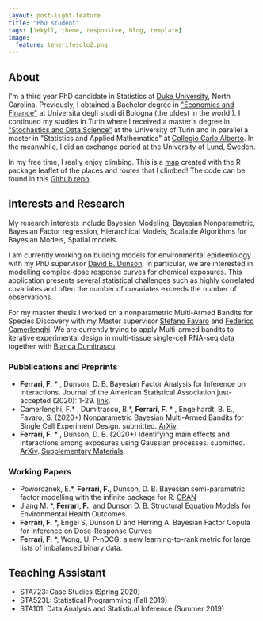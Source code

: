 ```yaml
---
layout: post-light-feature
title: "PhD student"
tags: [Jekyll, theme, responsive, blog, template]
image:
  feature: tenerifesolo2.png
---
```


## About
I'm a third year PhD candidate in Statistics at [Duke University](http://stat.duke.edu), North Carolina. Previously, I obtained a Bachelor degree in ["Economics and Finance"](http://corsi.unibo.it/1cycle/EconomicsFinance/Pages/default.aspx) at Università degli studi di Bologna (the oldest in the world!). I continued my studies in Turin where I received a master's degree in ["Stochastics and Data Science"](http://www.master-sds.unito.it/do/home.pl) at the University of Turin and in parallel a master in "Statistics and Applied Mathematics" at [Collegio Carlo Alberto](http://carloalberto.org). In the meanwhile, I did an exchange period at the University of Lund, Sweden. 

In my free time, I really enjoy climbing. This is a [map](https://fedfer.shinyapps.io/climbing/) created with the R package leaflet of the places and routes that I climbed! The code can be found in this [Github repo](https://github.com/fedfer/climbing/).


## Interests and Research  

My research interests include Bayesian Modeling, Bayesian Nonparametric, Bayesian Factor regression, Hierarchical Models, Scalable Algorithms for Bayesian Models, Spatial models.

I am currently working on building models for environmental epidemiology with my PhD supervisor [David B. Dunson](https://www2.stat.duke.edu/~dunson/). In particular, we are interested in modelling complex-dose response curves for chemical exposures. This application presents several statistical challenges such as highly correlated covariates and often the number of covariates exceeds the number of observations.

For my master thesis I worked on a nonparametric Multi-Armed Bandits for Species Discovery with my Master supervisor [Stefano Favaro](http://www.carloalberto.org/people/faculty/fellows/favaro/) and [Federico Camerlenghi](http://www-dimat.unipv.it/~camerlenghi/). We are currently trying to apply Multi-armed bandits to iterative experimental design in multi-tissue single-cell RNA-seq data together with [Bianca Dumitrascu](https://b2du.github.io/). 

### Pubblications and Preprints

* **Ferrari, F.**  * , Dunson, D. B. Bayesian Factor Analysis for Inference on Interactions. Journal of the American Statistical Association just-accepted (2020): 1-29. [link](https://amstat.tandfonline.com/doi/full/10.1080/01621459.2020.1745813?casa_token=hUnrXw9q2FoAAAAA%3AvIAKTzuZFmhsLkPFUkLo3xLnrrPVos5dRoAA38tcW_PaPwhTa1monYlYKpx7RwdDVrnHtBfxJRhJCQ#.XphjYC2ZNQI). 
* Camerlenghi, F.* , Dumitrascu, B.*, **Ferrari, F.** * , Engelhardt, B. E., Favaro, S. (2020+) Nonparametric Bayesian Multi-Armed Bandits for Single Cell Experiment Design. submitted. [ArXiv](https://arxiv.org/abs/1911.01910).
* **Ferrari, F.** * , Dunson, D. B. (2020+) Identifying main effects and interactions among exposures using Gaussian processes. submitted. [ArXiv](https://arxiv.org/abs/1910.05355). [Supplementary Materials](https://nbviewer.jupyter.org/github/fedfer/fedfer.github.io/blob/master/gp_AoAS_supplementary.pdf).


### Working Papers
* Poworoznek, E.*, **Ferrari, F.**, Dunson, D. B. Bayesian semi-parametric factor modelling with the infinite package for R. [CRAN](https://cran.r-project.org/web/packages/infinitefactor/index.html) 
* Jiang M. *, **Ferrari, F.**, and Dunson D. B. Structural Equation Models for Environmental Health Outcomes.
* **Ferrari, F.** *, Engel S, Dunson D and Herring A. Bayesian Factor Copula for Inference on Dose-Response Curves
* **Ferrari, F.** *, Wong, U. P-nDCG: a new learning-to-rank metric for large lists of imbalanced binary data.

## Teaching Assistant

* STA723: Case Studies (Spring 2020)
* STA523L: Statistical Programming (Fall 2019)
* STA101: Data Analysis and Statistical Inference (Summer 2019)
